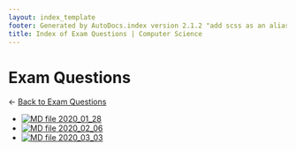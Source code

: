 ```yaml
---
layout: index_template
footer: Generated by AutoDocs.index version 2.1.2 "add scss as an alias for css" ⓒ Starwort, 2020
title: Index of Exam Questions | Computer Science
---
```


# Exam Questions

← [Back to Exam Questions](..)

- [![MD file](https://img.icons8.com/windows/512/bb86fc/regular-document.png) 2020_01_28](Paper_1/exam_questions/2020_01_28.md)
- [![MD file](https://img.icons8.com/windows/512/bb86fc/regular-document.png) 2020_02_06](Paper_1/exam_questions/2020_02_06.md)
- [![MD file](https://img.icons8.com/windows/512/bb86fc/regular-document.png) 2020_03_03](Paper_1/exam_questions/2020_03_03.md)
